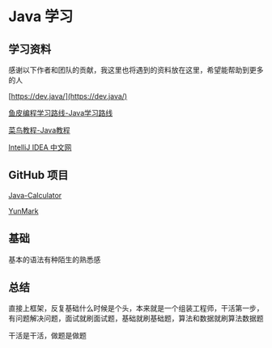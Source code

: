 # Java 学习

## 学习资料

感谢以下作者和团队的贡献，我这里也将遇到的资料放在这里，希望能帮助到更多的人

[https://dev.java/](https://dev.java/)

[鱼皮编程学习路线-Java学习路线](https://luxian.yupi.icu/#/roadmap/Java%E5%AD%A6%E4%B9%A0%E8%B7%AF%E7%BA%BF)

[菜鸟教程-Java教程](https://www.runoob.com/java/java-tutorial.html)

[IntelliJ IDEA 中文网](https://intellijidea.com.cn/)

## GitHub 项目

[Java-Calculator](https://github.com/everglow0/Java-Calculator)

[YunMark](https://github.com/GeekyMax/YunMark)

## 基础

基本的语法有种陌生的熟悉感

## 总结

直接上框架，反复基础什么时候是个头，本来就是一个组装工程师，干活第一步，有问题解决问题，面试就刷面试题，基础就刷基础题，算法和数据就刷算法数据题

干活是干活，做题是做题
